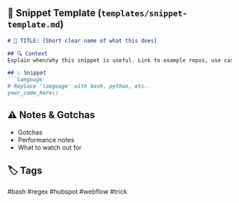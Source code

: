 ## 🧱 Snippet Template (`templates/snippet-template.md`)
```markdown
# 📌 TITLE: [Short clear name of what this does]

## 🔍 Context
Explain when/why this snippet is useful. Link to example repos, use cases, or issues.

## 💡 Snippet
```language
# Replace 'language' with bash, python, etc.
your_code_here()
```

## ⚠️ Notes & Gotchas
- Gotchas
- Performance notes
- What to watch out for

## 🏷️ Tags
#bash #regex #hubspot #webflow #trick
```
